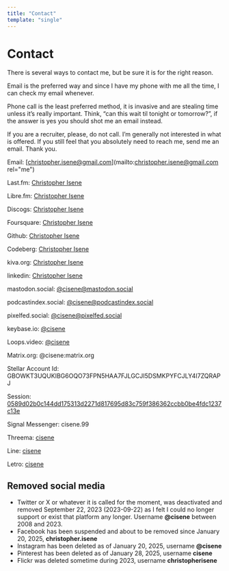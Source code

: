 ```yaml
---
title: "Contact"
template: "single"
---
```


# Contact

There is several ways to contact me, but be sure it is for the right reason.

Email is the preferred way and since I have my phone with me all the time, I can check my email whenever.

Phone call is the least preferred method, it is invasive and are stealing time unless it&#8217;s really important. Think, &#8220;can this wait til tonight or tomorrow?&#8221;, if the answer is yes you should shot me an email instead.

If you are a recruiter, please, do not call. I&#8217;m generally not interested in what is offered. If you still feel that you absolutely need to reach me, send me an email. Thank you.


Email: [christopher.isene@gmail.com](mailto:christopher.isene@gmail.com rel="me")

Last.fm: [Christopher Isene](https://last.fm/user/kakbit)

Libre.fm: [Christopher Isene](https://libre.fm/user/cisene)

Discogs: [Christopher Isene](https://www.discogs.com/user/cisene)

Foursquare: [Christopher Isene](https://foursquare.com/cisene)

Github: [Christopher Isene](https://github.com/cisene)

Codeberg: [Christopher Isene](https://codeberg.org/cisene)

kiva.org: [Christopher Isene](https://www.kiva.org/lender/cisene)

linkedin: [Christopher Isene](https://www.linkedin.com/in/christopherisene)

mastodon.social: [@cisene@mastodon.social](https://mastodon.social/@cisene)

podcastindex.social: [@cisene@podcastindex.social](https://podcastindex.social/@cisene)

pixelfed.social: [@cisene@pixelfed.social](https://pixelfed.social/@cisene)

keybase.io: [@cisene](https://keybase.io/cisene)

Loops.video: [@cisene](https://loops.video/@cisene)

Matrix.org: @cisene:matrix.org

Stellar Account Id: GBOWKT3UQUKIBG6OQO73FPN5HAA7FJLGCJI5DSMKPYFCJLY4I7ZQRAPJ

Session: [0589d02b0c144dd175313d2271d817695d83c759f386362ccbb0be4fdc1237c13e](session://0589d02b0c144dd175313d2271d817695d83c759f386362ccbb0be4fdc1237c13e)

Signal Messenger: cisene.99

Threema: [cisene](https://threema.id/Z72CCN9P)

Line: [cisene](https://line.me/ti/p/93RGZ_RSIZ)

Letro: [cisene](https://letro.app/connect/#u=cisene-1e0a1f@applepie.rocks)



## Removed social media

* Twitter or X or whatever it is called for the moment, was deactivated and removed September 22, 2023 (2023-09-22) as I felt I could no longer support or exist that platform any longer. Username **@cisene** between 2008 and 2023.
* Facebook has been suspended and about to be removed since January 20, 2025, **christopher.isene**
* Instagram has been deleted as of January 20, 2025, username **@cisene**
* Pinterest has been deleted as of January 28, 2025, username **cisene**
* Flickr was deleted sometime during 2023, username **christopherisene**